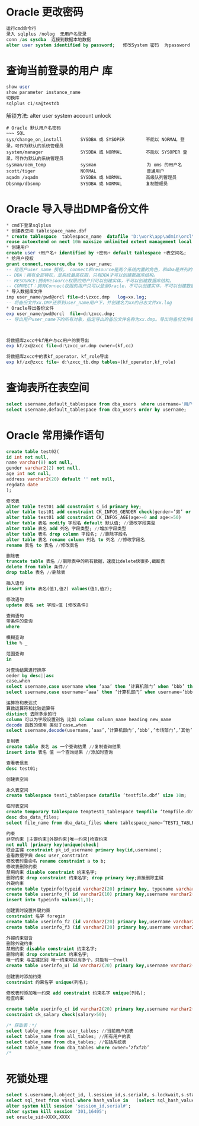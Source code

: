 # Oracle 更改密码
~~~ SQL
运行cmd命令行
录入 sqlplus /nolog  无用户名登录
conn /as sysdba  连接到数据本地数据
alter user system identified by password;   修改System 密码  为password 
~~~

# 查询当前登录的用户 库
~~~ SQL
show user
show parameter instance_name
切换库
sqlplus c1/sa@testdb
~~~

解锁方法:
alter user system account unlock
~~~
# Oracle 默认用户名密码
~~~ SQL
sys/change_on_install       SYSDBA 或 SYSOPER        不能以 NORMAL 登录，可作为默认的系统管理员
system/manager              SYSDBA 或 NORMAL         不能以 SYSOPER 登录，可作为默认的系统管理员
sysman/oem_temp             sysman                   为 oms 的用户名
scott/tiger                 NORMAL                   普通用户
aqadm /aqadm                SYSDBA 或 NORMAL         高级队列管理员
Dbsnmp/dbsnmp           	SYSDBA 或 NORMAL         复制管理员
~~~
# Oracle 导入导出DMP备份文件
~~~ SQL
* cmd下登录sqlplus
* 创建表空间 tablespace_name.dbf 
* create tablespace  tablespace_name  datafile 'D:\work\app\admin\orcl\dpdump\tablespace_name.dbf' size 500m
reuse autoextend on next 10m maxsize unlimited extent management local autoallocate permanent online; 指定表空间初始大小为500M，并且指定表空间满后每次增加的大小为10M。
* 创建用户
create user +用户名+ identified by +密码+ default tablespace +表空间名;     用户、密码指定表空间
* 给用户授权
grant connect,resource,dba to user_name; 
-- 给用户user_name 授权， connect和resource是两个系统内置的角色，和dba是并列的关系。
-- DBA：拥有全部特权，是系统最高权限，只有DBA才可以创建数据库结构。
-- RESOURCE:拥有Resource权限的用户只可以创建实体，不可以创建数据库结构。
-- CONNECT：拥有Connect权限的用户只可以登录Oracle，不可以创建实体，不可以创建数据库结构。
* 导入数据库文件
imp user_name/pwd@orcl file=d:\zxcc.dmp   log=xx.log;
-- 将备份文件xx.DMP还原到user_name用户下，并创建名为xx的日志文件xx.log
* Oracle导出备份文件
exp user_name/pwd@orcl  file=d:\zxcc.dmp;
-- 导出用户user_name下的所有对象，指定导出的备份文件名称为xx.dmp。导出的备份文件默认的存放位置为oracle安装目录下的dpdump文件夹中。



将数据库zxcc中kf用户与cc用户的表导出
exp kf/zx@zxcc file=d:\zxcc_ur.dmp owner=(kf,cc)

将数据库zxcc中的表kf_operator、kf_role导出
exp kf/zx@zxcc file= d:\zxcc_tb.dmp tables=(kf_operator,kf_role)


~~~
# 查询表所在表空间
~~~ SQL
select username,default_tablespace from dba_users  where username='用户名';
select username,default_tablespace from dba_users order by username;
~~~

# Oracle 常用操作语句
~~~ SQL
create table test02(
id int not null,
name varchar(8) not null,
gender varchar2(2) not null,
age int not null,
address varchar2(20) default '' not null,
regdata date
);

修改表
alter table test01 add constraint s_id primary key;
alter table test01 add constraint CK_INFOS_GENDER check(gender=’男’ or gender=’女’)
alter table test01 add constraint CK_INFOS_AGE(age>=0 and age<=50)
alter table 表名 modify 字段名 default 默认值; //更改字段类型
alter table 表名 add 列名 字段类型; //增加字段类型
alter table 表名 drop column 字段名; //删除字段名
alter table 表名 rename column 列名 to 列名 //修改字段名
rename 表名 to 表名 //修改表名

删除表
truncate table 表名 //删除表中的所有数据，速度比delete快很多,截断表
delete from table 条件//
drop table 表名 //删除表

插入语句
insert into 表名(值1,值2) values(值1,值2);

修改语句
update 表名 set 字段=值 [修改条件]

查询语句
带条件的查询
where

模糊查询
like % _

范围查询
in

对查询结果进行排序
oeder by desc||asc
case…when
select username,case username when ‘aaa’ then ‘计算机部门’ when ‘bbb’ then ‘市场部门’ else ‘其他部门’ end as 部门 from users;
select username,case username=’aaa’ then ‘计算机部门’ when username=’bbb’ then ‘市场部门’ else ‘其他部门’ as 部门 from users;

运算符和表达式
算数运算符和比较运算符
distinct 去除多余的行
column 可以为字段设置别名 比如 column column_name heading new_name
decode 函数的使用 类似于case…when
select username,decode(username,’aaa’,’计算机部门’,’bbb’,’市场部门’,’其他’) as 部门 from users;

复制表
create table 表名 as 一个查询结果 //复制查询结果
insert into 表名 值 一个查询结果 //添加时查询

查看表信息
desc test01;

创建表空间

永久表空间
create tablespace test1_tablespace datafile ‘testfile.dbf’ size 10m;

临时表空间
create temporary tablespace temptest1_tablespace tempfile ‘tempfile.dbf’ size 10m;
desc dba_data_files;
select file_name from dba_data_files where tablespace_name=’TEST1_TABLESPACE’;

约束
非空约束 |主键约束|外键约束|唯一约束|检查约束
not null |primary key|unique|check|
联合主键 constraint pk_id_username primary key(id,username);
查看数据字典 desc user_constraint
修改表时重命名 rename constraint a to b;
修改表删除约束
禁用约束 disable constraint 约束名字;
删除约束 drop constraint 约束名字; drop primary key;直接删除主键
外键约束
create table typeinfo(typeid varchar2(20) primary key, typename varchar2(20));
create table userinfo_f( id varchar2(10) primary key,username varchar2(20),typeid_new varchar2(10) references typeinfo(typeid));
insert into typeinfo values(1,1);

创建表时设置外键约束
constraint 名字 foregin
create table userinfo_f2 (id varchar2(20) primary key,username varchar2(20),typeid_new varchar2(10),constraint fk_typeid_new foreign key(typeid_new) references typeinfo(typeid));
create table userinfo_f3 (id varchar2(20) primary key,username varchar2(20),typeid_new varchar2(10),constraint fk_typeid_new1 foreign key(typeid_new) references typeinfo(typeid) on delete cascade);

外键约束包含
删除外键约束
禁用约束 disable constraint 约束名字;
删除约束 drop constraint 约束名字;
唯一约束 与主键区别 唯一约束可以有多个，只能有一个null
create table userinfo_u( id varchar2(20) primary key,username varchar2(20) unique,userpwd varchar2(20));
 
创建表时添加约束
constraint 约束名字 unique(列名);

修改表时添加唯一约束 add constraint 约束名字 unique(列名);
检查约束

create table userinfo_c( id varchar2(20) primary key,username varchar2(20), salary number(5,0) check(salary>50));
constraint ck_salary check(salary>50);

/* 获取表：*/
select table_name from user_tables; //当前用户的表
select table_name from all_tables; //所有用户的表
select table_name from dba_tables; //包括系统表
select table_name from dba_tables where owner=’zfxfzb’
/*
~~~

# 死锁处理
~~~ SQL
select s.username,l.object_id, l.session_id,s.serial#, s.lockwait,s.status,s.machine,s.program from v$session s,v$locked_object l where s.sid = l.session_id;
select sql_text from v$sql where hash_value in   (select sql_hash_value from v$session where sid in  (select session_id from v$locked_object));
alter system kill session 'session_id,serial#'; 
alter system kill session '301,16405'; 
set oracle_sid=XXXX,XXXX
~~~